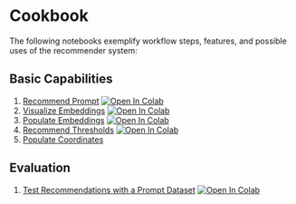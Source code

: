 # Cookbook

The following notebooks exemplify workflow steps, features, and possible uses of the recommender system:

## Basic Capabilities

1. [Recommend Prompt](./recommend_prompt.ipynb) [![Open In Colab](https://colab.research.google.com/assets/colab-badge.svg)](https://colab.research.google.com/github/IBM/responsible-prompting-api/blob/develop/cookbook/recommend_prompt.ipynb)
2. [Visualize Embeddings](./visualize_embeddings.ipynb) [![Open In Colab](https://colab.research.google.com/assets/colab-badge.svg)](https://colab.research.google.com/github/IBM/responsible-prompting-api/blob/develop/cookbook/visualize_embeddings.ipynb)
3. [Populate Embeddings](./populate_embeddings.ipynb) [![Open In Colab](https://colab.research.google.com/assets/colab-badge.svg)](https://colab.research.google.com/github/IBM/responsible-prompting-api/blob/develop/cookbook/populate_embeddings.ipynb)
4. [Recommend Thresholds](./recommend_thresholds.ipynb) [![Open In Colab](https://colab.research.google.com/assets/colab-badge.svg)](https://colab.research.google.com/github/IBM/responsible-prompting-api/blob/develop/cookbook/recommend_thresholds.ipynb)
5. [Populate Coordinates](./populate_coordinates.ipynb)

## Evaluation

1. [Test Recommendations with a Prompt Dataset](./test_recommendations.ipynb) [![Open In Colab](https://colab.research.google.com/assets/colab-badge.svg)](https://colab.research.google.com/github/IBM/responsible-prompting-api/blob/develop/cookbook/test_recommendations.ipynb)